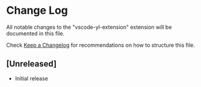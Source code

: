# Change Log

All notable changes to the "vscode-yl-extension" extension will be documented in this file.

Check [Keep a Changelog](http://keepachangelog.com/) for recommendations on how to structure this file.

## [Unreleased]

- Initial release